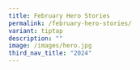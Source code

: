 ```yaml
---
title: February Hero Stories
permalink: /february-hero-stories/
variant: tiptap
description: ""
image: /images/hero.jpg
third_nav_title: "2024"
---
```

